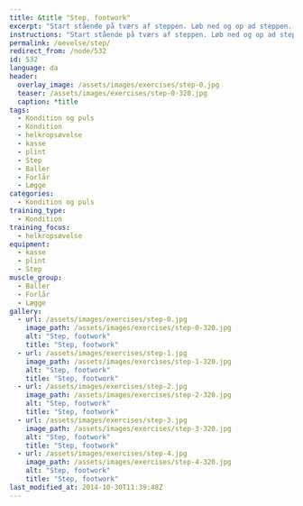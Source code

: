 ```yaml
---
title: &title "Step, footwork"
excerpt: "Start stående på tværs af steppen. Løb ned og op ad steppen. Venstre fod på venstre side af steppen, og højre fod på højre side af steppen. "
instructions: "Start stående på tværs af steppen. Løb ned og op ad steppen. Venstre fod på venstre side af steppen, og højre fod på højre side af steppen. "
permalink: /oevelse/step/
redirect_from: /node/532
id: 532
language: da
header:
  overlay_image: /assets/images/exercises/step-0.jpg
  teaser: /assets/images/exercises/step-0-320.jpg
  caption: *title
tags:
  - Kondition og puls
  - Kondition
  - helkropsøvelse
  - kasse
  - plint
  - Step
  - Baller
  - Forlår
  - Lægge
categories:
  - Kondition og puls
training_type: 
  - Kondition
training_focus: 
  - helkropsøvelse
equipment:
  - kasse
  - plint
  - Step
muscle_group:
  - Baller
  - Forlår
  - Lægge
gallery:
  - url: /assets/images/exercises/step-0.jpg
    image_path: /assets/images/exercises/step-0-320.jpg
    alt: "Step, footwork"
    title: "Step, footwork"
  - url: /assets/images/exercises/step-1.jpg
    image_path: /assets/images/exercises/step-1-320.jpg
    alt: "Step, footwork"
    title: "Step, footwork"
  - url: /assets/images/exercises/step-2.jpg
    image_path: /assets/images/exercises/step-2-320.jpg
    alt: "Step, footwork"
    title: "Step, footwork"
  - url: /assets/images/exercises/step-3.jpg
    image_path: /assets/images/exercises/step-3-320.jpg
    alt: "Step, footwork"
    title: "Step, footwork"
  - url: /assets/images/exercises/step-4.jpg
    image_path: /assets/images/exercises/step-4-320.jpg
    alt: "Step, footwork"
    title: "Step, footwork"
last_modified_at: 2014-10-30T11:39:48Z
---
```



